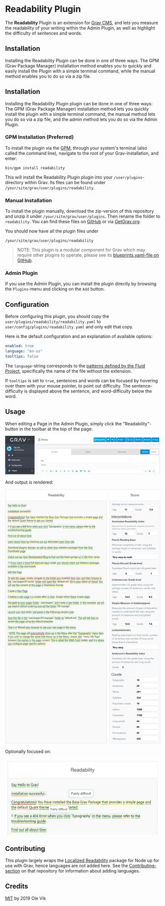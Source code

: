 # Readability Plugin

The **Readability** Plugin is an extension for [Grav CMS](http://github.com/getgrav/grav), and lets you measure the readability of your writing within the Admin Plugin, as well as highlight the difficulty of sentences and words.

## Installation

Installing the Readability Plugin can be done in one of three ways. The GPM (Grav Package Manager) installation method enables you to quickly and easily install the Plugin with a simple terminal command, while the manual method enables you to do so via a zip file.

## Installation

Installing the Readability Plugin plugin can be done in one of three ways: The GPM (Grav Package Manager) installation method lets you quickly install the plugin with a simple terminal command, the manual method lets you do so via a zip file, and the admin method lets you do so via the Admin Plugin.

### GPM Installation (Preferred)

To install the plugin via the [GPM](http://learn.getgrav.org/advanced/grav-gpm), through your system's terminal (also called the command line), navigate to the root of your Grav-installation, and enter:

    bin/gpm install readability

This will install the Readability Plugin plugin into your `/user/plugins`-directory within Grav. Its files can be found under `/your/site/grav/user/plugins/readability`.

### Manual Installation

To install the plugin manually, download the zip-version of this repository and unzip it under `/your/site/grav/user/plugins`. Then rename the folder to `readability`. You can find these files on [GitHub](https://github.com/OleVik/grav-plugin-readability) or via [GetGrav.org](http://getgrav.org/downloads/plugins#extras).

You should now have all the plugin files under

    /your/site/grav/user/plugins/readability
	
> NOTE: This plugin is a modular component for Grav which may require other plugins to operate, please see its [blueprints.yaml-file on GitHub](https://github.com/OleVik/grav-plugin-readability/blob/master/blueprints.yaml).

### Admin Plugin

If you use the Admin Plugin, you can install the plugin directly by browsing the `Plugins`-menu and clicking on the `Add` button.

## Configuration

Before configuring this plugin, you should copy the `user/plugins/readability/readability.yaml` to `user/config/plugins/readability.yaml` and only edit that copy.

Here is the default configuration and an explanation of available options:

```yaml
enabled: true
language: "en-us"
tooltips: false
```

The `language`-string corresponds to the [patterns defined by the Fluid Project](https://github.com/fluid-project/hyphenation-patterns/tree/master/patterns), specifically the name of the file without the extension.

If `tooltips` is set to `true`, sentences and words can be focused by hovering over them with your mouse pointer, to point out difficulty. The sentence-difficulty is displayed above the sentence, and word-difficulty below the word.

## Usage

When editing a Page in the Admin Plugin, simply click the "Readability"-button in the toolbar at the top of the page:

![Readability button](assets/button.png)

And output is rendered:

![Readability output](assets/output.png)

Optionally focused on:

![Readability button](assets/tooltips.png)

## Contributing

This plugin largely wraps the [Localized Readability](https://github.com/OleVik/localized-readability/) package for Node up for use with Grav, hence languages are not added here. See the [Contributing-section](https://github.com/OleVik/localized-readability#contributing) on that repository for information about adding languages.

## Credits

[MIT](LICENSE) by 2019 Ole Vik
